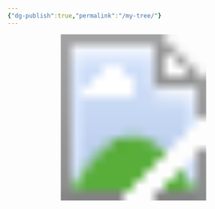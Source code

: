 ```yaml
---
{"dg-publish":true,"permalink":"/my-tree/"}
---
```


<!-- Image Map Generated for "Where the Waters flow North" -->
<svg version="1.1" xmlns="http://www.w3.org/2000/svg" xmlns:xlink="http://www.w3.org/1999/xlink" viewBox="0 0 2455 1620">
  <image width="2455" height="1620" xlink:href="/img/user/assets/Tree.png"></image> <a xlink:href="/vault/misc/this-is-me/">
    <circle cx="1226" cy="1234" r="106" fill="#5bc5de" opacity="0">
    <title>This is me...</title>
    </circle>
  </a><a xlink:href="/ancesters/kincaid/emory-garfield-kincaid-1922-1992/">
    <polygon points="1222,1126,1224,1019,1155,1030,1105,1058,1064,1093,1038,1136,1020,1180,1016,1232,1020,1269,1027,1297,1122,1267,1122,1201,1161,1145,1190,1130,1209,1126" fill="#70c8c0" opacity="0"></polygon>
  </a><a xlink:href="/ancesters/legg/alice-lee-legg-1931-2012/">
    <polygon points="1250,1128,1224,1121,1226,1021,1276,1026,1324,1045,1365,1073,1395,1104,1417,1143,1434,1188,1439,1232,1437,1266,1428,1297,1328,1262,1330,1208,1300,1154,1276,1141" fill="#fac26a" opacity="0"></polygon>
  </a><a xlink:href="/ancesters/kincaid/george-wesley-kincaid-1891-1976/">
    <polygon points="923,1329,910,1249,916,1167,936,1104,968,1045,1053,1104,1018,1180,1014,1245,1023,1297" fill="#5bc5de" opacity="0"></polygon>
  </a><a xlink:href="/ancesters/skaggs/laura-beatrice-skaggs-1901-1992/">
    <polygon points="968,1047,1018,989,1081,948,1144,924,1190,915,1226,911,1224,1019,1168,1024,1107,1054,1075,1078,1055,1104" fill="#c6d64e" opacity="0"></polygon>
  </a><a xlink:href="/ancesters/legg/fred-rothwell-legg-1885-1958/">
    <polygon points="1226,913,1298,922,1365,946,1426,982,1480,1039,1398,1102,1341,1054,1291,1026,1248,1017,1226,1017" fill="#eb5e47" opacity="0"></polygon>
  </a><a xlink:href="/ancesters/shaffer/mamie-catherine-shaffer-1888-1962/">
    <polygon points="1482,1043,1524,1123,1539,1178,1541,1258,1526,1325,1430,1293,1439,1212,1426,1156,1400,1104" fill="#fedd73" opacity="0"></polygon>
  </a><a xlink:href="/ancesters/kincaid/james-william-kincaid-1850-1919/">
    <polygon points="712,1394,695,1334,686,1269,684,1206,693,1145,912,1180,908,1232,914,1282,923,1325" fill="#5bc5de" opacity="0"></polygon>
  </a><a xlink:href="/ancesters/keenan/sarah-virginia-keenan-1849/">
    <polygon points="691,1141,706,1078,728,1021,754,965,788,913,966,1041,942,1082,923,1136,914,1175" fill="#5bc5de" opacity="0"></polygon>
  </a><a xlink:href="/ancesters/skaggs/james-woodson-skaggs-1854-1937/">
    <polygon points="788,911,832,859,875,820,927,781,979,748,1081,943,1042,967,1005,995,968,1039" fill="#c6d64e" opacity="0"></polygon>
  </a><a xlink:href="/ancesters/skaggs/harriet-ann-skaggs-1859-1950/">
    <polygon points="981,748,1046,718,1101,703,1161,694,1224,690,1224,909,1170,915,1118,928,1081,941" fill="#c6d64e" opacity="0"></polygon>
  </a><a xlink:href="/ancesters/legg/william-mc-ginnis-legg-1849-1924/">
    <polygon points="1226,690,1289,692,1350,703,1404,720,1467,744,1367,943,1309,922,1263,913,1226,909" fill="#eb5e47" opacity="0"></polygon>
  </a><a xlink:href="/ancesters/hawkins/mary-ann-hawkins-1853-1926/">
    <polygon points="1469,746,1528,781,1576,818,1617,857,1660,909,1482,1039,1445,1000,1398,961,1372,943" fill="#eb5e47" opacity="0"></polygon>
  </a><a xlink:href="/ancesters/shaffer/christopher-clayton-shaffer-1864-1944/">
    <polygon points="1664,911,1699,965,1727,1019,1747,1076,1758,1141,1543,1175,1528,1121,1506,1082,1484,1041" fill="#fedd73" opacity="0"></polygon>
  </a><a xlink:href="/ancesters/mc-clung/dorcas-ann-mc-clung-1866-1951/">
    <polygon points="1762,1143,1766,1214,1764,1271,1758,1329,1740,1394,1530,1325,1541,1273,1543,1219,1543,1178" fill="#fedd73" opacity="0"></polygon>
  </a>
</svg>